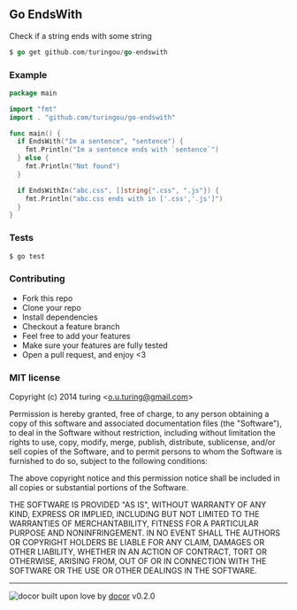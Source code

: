 ## Go EndsWith

Check if a string ends with some string

```go
$ go get github.com/turingou/go-endswith
```

### Example
```go
package main

import "fmt"
import . "github.com/turingou/go-endswith"

func main() {
  if EndsWith("Im a sentence", "sentence") {
    fmt.Println("Im a sentence ends with `sentence`")
  } else {
    fmt.Println("Not found")
  }

  if EndsWithIn("abc.css", []string{".css", ".js"}) {
    fmt.Println("abc.css ends with in ['.css','.js']")
  }
}
```

### Tests

```bash
$ go test
```

### Contributing
- Fork this repo
- Clone your repo
- Install dependencies
- Checkout a feature branch
- Feel free to add your features
- Make sure your features are fully tested
- Open a pull request, and enjoy <3

### MIT license
Copyright (c) 2014 turing &lt;o.u.turing@gmail.com&gt;

Permission is hereby granted, free of charge, to any person obtaining a copy
of this software and associated documentation files (the &quot;Software&quot;), to deal
in the Software without restriction, including without limitation the rights
to use, copy, modify, merge, publish, distribute, sublicense, and/or sell
copies of the Software, and to permit persons to whom the Software is
furnished to do so, subject to the following conditions:

The above copyright notice and this permission notice shall be included in
all copies or substantial portions of the Software.

THE SOFTWARE IS PROVIDED &quot;AS IS&quot;, WITHOUT WARRANTY OF ANY KIND, EXPRESS OR
IMPLIED, INCLUDING BUT NOT LIMITED TO THE WARRANTIES OF MERCHANTABILITY,
FITNESS FOR A PARTICULAR PURPOSE AND NONINFRINGEMENT. IN NO EVENT SHALL THE
AUTHORS OR COPYRIGHT HOLDERS BE LIABLE FOR ANY CLAIM, DAMAGES OR OTHER
LIABILITY, WHETHER IN AN ACTION OF CONTRACT, TORT OR OTHERWISE, ARISING FROM,
OUT OF OR IN CONNECTION WITH THE SOFTWARE OR THE USE OR OTHER DEALINGS IN
THE SOFTWARE.

---
![docor](https://raw.githubusercontent.com/turingou/docor/master/docor.png)
built upon love by [docor](https://github.com/turingou/docor.git) v0.2.0